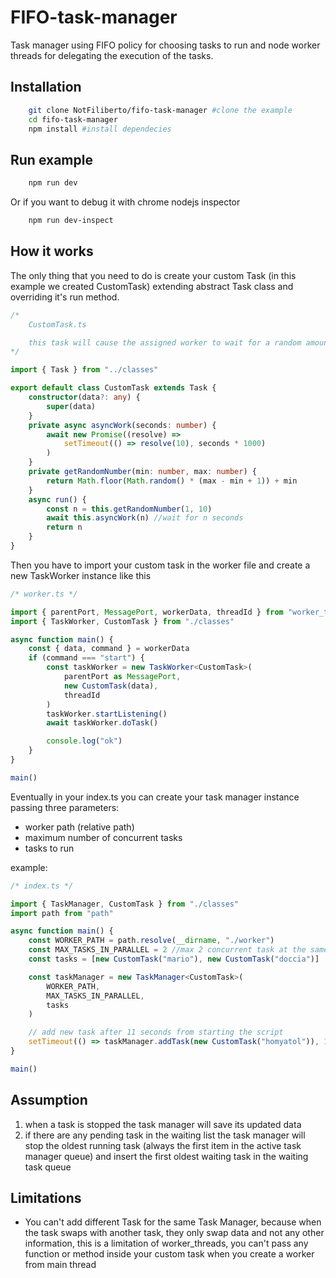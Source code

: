# FIFO-task-manager

Task manager using FIFO policy for choosing tasks to run and node worker threads for delegating the execution of the tasks.

## Installation

```bash
    git clone NotFiliberto/fifo-task-manager #clone the example
    cd fifo-task-manager
    npm install #install dependecies
```

## Run example

```bash
    npm run dev
```

Or if you want to debug it with chrome nodejs inspector

```bash
    npm run dev-inspect
```

## How it works

The only thing that you need to do is create your custom Task (in this example we created CustomTask) extending abstract Task class and overriding it's run method.

```typescript
/* 
    CustomTask.ts 

    this task will cause the assigned worker to wait for a random amount of time
*/

import { Task } from "../classes"

export default class CustomTask extends Task {
    constructor(data?: any) {
        super(data)
    }
    private async asyncWork(seconds: number) {
        await new Promise((resolve) =>
            setTimeout(() => resolve(10), seconds * 1000)
        )
    }
    private getRandomNumber(min: number, max: number) {
        return Math.floor(Math.random() * (max - min + 1)) + min
    }
    async run() {
        const n = this.getRandomNumber(1, 10)
        await this.asyncWork(n) //wait for n seconds
        return n
    }
}
```

Then you have to import your custom task in the worker file and create a new TaskWorker instance like this

```typescript
/* worker.ts */

import { parentPort, MessagePort, workerData, threadId } from "worker_threads"
import { TaskWorker, CustomTask } from "./classes"

async function main() {
    const { data, command } = workerData
    if (command === "start") {
        const taskWorker = new TaskWorker<CustomTask>(
            parentPort as MessagePort,
            new CustomTask(data),
            threadId
        )
        taskWorker.startListening()
        await taskWorker.doTask()

        console.log("ok")
    }
}

main()
```

Eventually in your index.ts you can create your task manager instance passing three parameters:

-   worker path (relative path)
-   maximum number of concurrent tasks
-   tasks to run

example:

```typescript
/* index.ts */

import { TaskManager, CustomTask } from "./classes"
import path from "path"

async function main() {
    const WORKER_PATH = path.resolve(__dirname, "./worker")
    const MAX_TASKS_IN_PARALLEL = 2 //max 2 concurrent task at the same time
    const tasks = [new CustomTask("mario"), new CustomTask("doccia")]

    const taskManager = new TaskManager<CustomTask>(
        WORKER_PATH,
        MAX_TASKS_IN_PARALLEL,
        tasks
    )

    // add new task after 11 seconds from starting the script
    setTimeout(() => taskManager.addTask(new CustomTask("homyatol")), 11000)
}

main()
```

## Assumption

1. when a task is stopped the task manager will save its updated data
2. if there are any pending task in the waiting list the task manager will stop the oldest running task (always the first item in the active task manager queue) and insert the first oldest waiting task in the waiting task queue

## Limitations

-   You can't add different Task for the same Task Manager, because when the task swaps with another task, they only swap data and not any other information, this is a limitation of worker_threads, you can't pass any function or method inside your custom task when you create a worker from main thread
